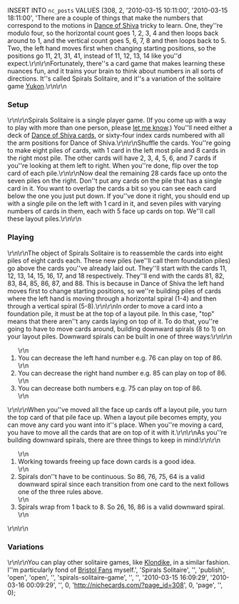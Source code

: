 <!--
title:
created:
updated:
slug:
tags:
-->
INSERT INTO `nc_posts` VALUES (308, 2, '2010-03-15 10:11:00', '2010-03-15 
18:11:00', 'There are a couple of things that make the numbers that correspond 
to the motions in <a href="/dance-of-shiva/" title="What is Dance of 
Shiva?">Dance of Shiva</a> tricky to learn. One, they''re modulo four, so the 
horizontal count goes 1, 2, 3, 4 and then loops back around to 1, and the 
vertical count goes 5, 6, 7, 8 and then loops back to 5. Two, the left hand 
moves first when changing starting positions, so the positions go 11, 21, 31, 
41, instead of 11, 12, 13, 14 like you''d expect.\r\n\r\nFortunately, there''s 
a card game that makes learning these nuances fun, and it trains your brain to 
think about numbers in all sorts of directions. It''s called Spirals Solitaire, 
and it''s a variation of the solitaire game <a 
href="http://en.wikipedia.org/wiki/Yukon_%28solitaire%29" title="Read 
Wikipedia&#8217;s entry for Yukon 
solitaire.">Yukon</a>.\r\n\r\n<h3>Setup</h3>\r\n\r\nSpirals Solitaire is a 
single player game. (If you come up with a way to play with more than one 
person, please <a href="/contact/" tilte="Get in touch with me.">let me 
know</a>.) You''ll need either a deck of <a href="/buy-dance-of-shiva-cards/" 
title="Get a deck of Dance of Shiva cards.">Dance of Shiva cards</a>, or 
sixty-four index cards numbered with all the arm positions for Dance of 
Shiva.\r\n\r\nShuffle the cards. You''re going to make eight piles of cards, 
with 1 card in the left most pile and 8 cards in the right most pile. The other 
cards will have 2, 3, 4, 5, 6, and 7 cards if you''re looking at them left to 
right. When you''re done, flip over the top card of each pile.\r\n\r\nNow deal 
the remaining 28 cards face up onto the seven piles on the right. Don''t put 
any cards on the pile that has a single card in it. You want to overlap the 
cards a bit so you can see each card below the one you just put down. If 
you''ve done it right, you should end up with a single pile on the left with 1 
card in it, and seven piles with varying numbers of cards in them, each with 5 
face up cards on top. We''ll call these layout 
piles.\r\n\r\n<h3>Playing</h3>\r\n\r\nThe object of Spirals Solitaire is to 
reassemble the cards into eight piles of eight cards each. These new piles 
(we''ll call them foundation piles) go above the cards you''ve already laid 
out. They''ll start with the cards 11, 12, 13, 14, 15, 16, 17, and 18 
respectively. They''ll end with the cards 81, 82, 83, 84, 85, 86, 87, and 88. 
This is because in Dance of Shiva the left hand moves first to change starting 
positions, so we''re building piles of cards where the left hand is moving 
through a horizontal spiral (1-4) and then through a vertical spiral 
(5-8).\r\n\r\nIn order to move a card into a foundation pile, it must be at the 
top of a layout pile. In this case, "top" means that there aren''t any cards 
laying on top of it. To do that, you''re going to have to move cards around, 
building downward spirals (8 to 1) on your layout piles. Downward spirals can 
be built in one of three ways:\r\n\r\n<ol>\r\n<li>You can decrease the left 
hand number e.g. 76 can play on top of 86.</li>\r\n<li>You can decrease the 
right hand number e.g. 85 can play on top of 86.</li>\r\n<li>You can decrease 
both numbers e.g. 75 can play on top of 86.</li>\r\n</ol>\r\n\r\nWhen you''ve 
moved all the face up cards off a layout pile, you turn the top card of that 
pile face up. When a layout pile becomes empty, you can move any card you want 
into it''s place. When you''re moving a card, you have to move all the cards 
that are on top of it with it.\r\n\r\nAs you''re building downward spirals, 
there are three things to keep in mind:\r\n\r\n<ol>\r\n<li>Working towards 
freeing up face down cards is a good idea.</li>\r\n<li>Spirals don''t have to 
be continuous. So 86, 76, 75, 64 is a valid downward spiral since each 
transition from one card to the next follows one of the three rules 
above.</li>\r\n<li>Spirals wrap from 1 back to 8. So 26, 16, 86 is a valid 
downward spiral.</li>\r\n</ol>\r\n\r\n<h3>Variations</h3>\r\n\r\nYou can play 
other solitaire games, like <a 
href="http://en.wikipedia.org/wiki/Klondike_%28solitaire%29" title="Read 
Wikipedia&#8217;s entry for Klondike solitaire.">Klondike</a>, in a similar 
fashion. I''m particularly fond of <a 
href="http://en.wikipedia.org/wiki/Bristol_%28solitaire%29" title="Read 
Wikipedia&#8217;s entry for Bristol solitaire.">Bristol Fans</a> myself.', 
'Spirals Solitaire', '', 'publish', 'open', 'open', '', 
'spirals-solitaire-game', '', '', '2010-03-15 16:09:29', '2010-03-16 00:09:29', 
'', 0, 'http://nichecards.com/?page_id=308', 0, 'page', '', 0);
